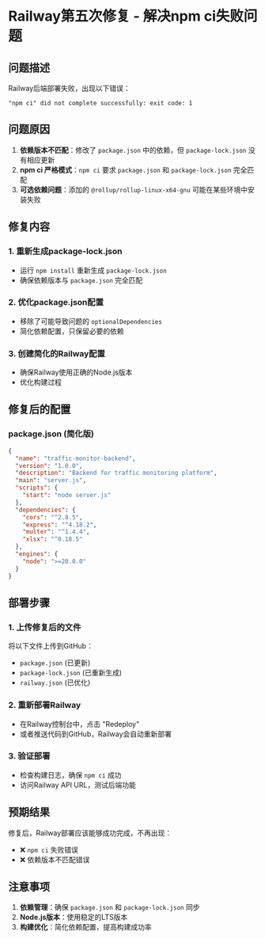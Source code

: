 # Railway第五次修复 - 解决npm ci失败问题

## 问题描述
Railway后端部署失败，出现以下错误：
```
"npm ci" did not complete successfully: exit code: 1
```

## 问题原因
1. **依赖版本不匹配**：修改了 `package.json` 中的依赖，但 `package-lock.json` 没有相应更新
2. **npm ci 严格模式**：`npm ci` 要求 `package.json` 和 `package-lock.json` 完全匹配
3. **可选依赖问题**：添加的 `@rollup/rollup-linux-x64-gnu` 可能在某些环境中安装失败

## 修复内容

### 1. 重新生成package-lock.json
- 运行 `npm install` 重新生成 `package-lock.json`
- 确保依赖版本与 `package.json` 完全匹配

### 2. 优化package.json配置
- 移除了可能导致问题的 `optionalDependencies`
- 简化依赖配置，只保留必要的依赖

### 3. 创建简化的Railway配置
- 确保Railway使用正确的Node.js版本
- 优化构建过程

## 修复后的配置

### package.json (简化版)
```json
{
  "name": "traffic-monitor-backend",
  "version": "1.0.0",
  "description": "Backend for traffic monitoring platform",
  "main": "server.js",
  "scripts": {
    "start": "node server.js"
  },
  "dependencies": {
    "cors": "^2.8.5",
    "express": "^4.18.2",
    "multer": "^1.4.4",
    "xlsx": "^0.18.5"
  },
  "engines": {
    "node": ">=20.0.0"
  }
}
```

## 部署步骤

### 1. 上传修复后的文件
将以下文件上传到GitHub：
- `package.json` (已更新)
- `package-lock.json` (已重新生成)
- `railway.json` (已优化)

### 2. 重新部署Railway
- 在Railway控制台中，点击 "Redeploy"
- 或者推送代码到GitHub，Railway会自动重新部署

### 3. 验证部署
- 检查构建日志，确保 `npm ci` 成功
- 访问Railway API URL，测试后端功能

## 预期结果

修复后，Railway部署应该能够成功完成，不再出现：
- ❌ `npm ci` 失败错误
- ❌ 依赖版本不匹配错误

## 注意事项

1. **依赖管理**：确保 `package.json` 和 `package-lock.json` 同步
2. **Node.js版本**：使用稳定的LTS版本
3. **构建优化**：简化依赖配置，提高构建成功率
